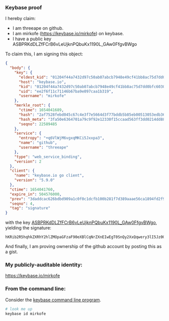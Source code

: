 ### Keybase proof

I hereby claim:

  * I am threeape on github.
  * I am mirkofe (https://keybase.io/mirkofe) on keybase.
  * I have a public key ASBPRKdDLZfFCrB6vLeUjknPQbuKx1190L_GAw0FfgvBWgo

To claim this, I am signing this object:

```json
{
  "body": {
    "key": {
      "eldest_kid": "01204f44a7432d97c50ab07abcb7948e49cf41bb8ac75d7dd0bfc6030d057e0bc15a0a",
      "host": "keybase.io",
      "kid": "01204f44a7432d97c50ab07abcb7948e49cf41bb8ac75d7dd0bfc6030d057e0bc15a0a",
      "uid": "ee2f6f11c71146b67ba9e097caa1b319",
      "username": "mirkofe"
    },
    "merkle_root": {
      "ctime": 1654041689,
      "hash": "2af7528febd045c67c4e3f7e5664d3f77bddb5b85eb00513053edb36232fa13690278e4037b2f74cb295cb6e06f3c37135bbaf6cc6460f230dc54d231ec72247",
      "hash_meta": "3fa50e6364701a79c9f92e12330f15ccaad563ff3dd0214dd887b91bc47a2ca3",
      "seqno": 22589485
    },
    "service": {
      "entropy": "+q6VlWjM6vgxqMKCi5Jxxpa3",
      "name": "github",
      "username": "threeape"
    },
    "type": "web_service_binding",
    "version": 2
  },
  "client": {
    "name": "keybase.io go client",
    "version": "5.9.0"
  },
  "ctime": 1654041760,
  "expire_in": 504576000,
  "prev": "3daddcac626bdbd909a1c0f0c1dcfb100b281f7d389aaae56ca1894fd2f94450",
  "seqno": 4,
  "tag": "signature"
}
```

with the key [ASBPRKdDLZfFCrB6vLeUjknPQbuKx1190L_GAw0FfgvBWgo](https://keybase.io/mirkofe), yielding the signature:

```
hKRib2R5hqhkZXRhY2hlZMOpaGFzaF90eXBlCqNrZXnEIwEgT0SnQy2XxQqwery3lI5Jz0G7isddfdC/xgMNBX4LwVoKp3BheWxvYWTESpcCBMQgPa3crGJr29kJocDwwdz7EAsoH304mqrlbKGJT9L5RFDEIC6u5FNzHTKXiG+AuhoKU3AS7LkxSn+VHRd/T/GdRG+LAgHCo3NpZ8RAkTskexzgWmhpNwsYXeEgSVE1xtpDuykPpWN8lWtD8EjkJsJFOeOCxjQoR47elJvOFS8hClHylsLOVHbcU7ObBahzaWdfdHlwZSCkaGFzaIKkdHlwZQildmFsdWXEICGCKR8JlCpLfV4HiKhqmVALkCcJhXvMJlq7XZoC9bc8o3RhZ80CAqd2ZXJzaW9uAQ==

```

And finally, I am proving ownership of the github account by posting this as a gist.

### My publicly-auditable identity:

https://keybase.io/mirkofe

### From the command line:

Consider the [keybase command line program](https://keybase.io/download).

```bash
# look me up
keybase id mirkofe
```

